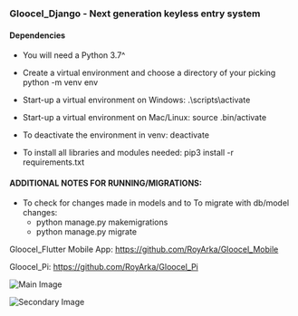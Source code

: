 ### Gloocel_Django - Next generation keyless entry system

#### Dependencies
* You will need a Python 3.7^
* Create a virtual environment and choose a directory of your picking python -m venv env
* Start-up a virtual environment on Windows: .\scripts\activate
* Start-up a virtual environment on Mac/Linux: source .bin/activate
* To deactivate the environment in venv: deactivate

* To install all libraries and modules needed: pip3 install -r requirements.txt


#### ADDITIONAL NOTES FOR RUNNING/MIGRATIONS:

* To check for changes made in models and to To migrate with db/model changes: 
  * python manage.py makemigrations
  * python manage.py migrate


Gloocel_Flutter Mobile App: https://github.com/RoyArka/Gloocel_Mobile

Gloocel_Pi: https://github.com/RoyArka/Gloocel_Pi


![Main Image](https://github.com/herbertmaa/TO_DO/blob/development/demo/demo2.gif)

![Secondary Image](https://github.com/herbertmaa/TO_DO/blob/development/demo/demo.gif)



